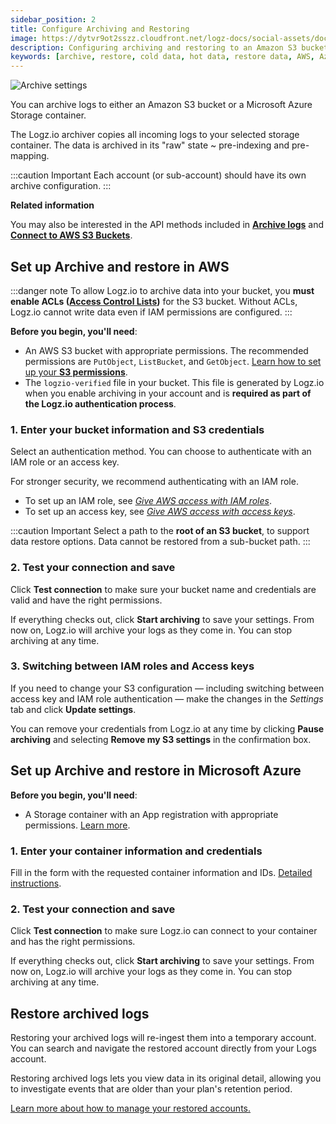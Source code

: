 ```yaml
---
sidebar_position: 2
title: Configure Archiving and Restoring
image: https://dytvr9ot2sszz.cloudfront.net/logz-docs/social-assets/docs-social.jpg
description: Configuring archiving and restoring to an Amazon S3 bucket or a Microsoft Azure Storage container
keywords: [archive, restore, cold data, hot data, restore data, AWS, Azure, microsoft azure, s3 bucket]
---
```




![Archive settings](https://dytvr9ot2sszz.cloudfront.net/logz-docs/archive-and-restore/azure-aws-archive.png)

You can archive logs to either an Amazon S3 bucket or a Microsoft Azure Storage container.

The Logz.io archiver copies all incoming logs to your selected storage container. The data is archived in its "raw" state ~ pre-indexing and pre-mapping.

:::caution Important
Each account (or sub-account) should have its own archive configuration.
:::



**Related information**

You may also be interested in the API methods included in [**Archive logs**](https://api-docs.logz.io/docs/logz/archive-logs/) and [**Connect to AWS S3 Buckets**](https://api-docs.logz.io/docs/logz/connect-to-s-3-buckets/).

## Set up Archive and restore in AWS

:::danger note
To allow Logz.io to archive data into your bucket, you **must enable ACLs ([Access Control Lists](https://docs.aws.amazon.com/AmazonS3/latest/userguide/acl-overview.html))** for the S3 bucket. Without ACLs, Logz.io cannot write data even if IAM permissions are configured.
:::

**Before you begin, you'll need**:

* An AWS S3 bucket with appropriate permissions. The recommended permissions are `PutObject`, `ListBucket`, and `GetObject`. [Learn how to set up your **S3 permissions**](https://docs.logz.io/docs/user-guide/data-hub/archive-restore/set-s3-permissions/).
* The `logzio-verified` file in your bucket. This file is generated by Logz.io when you enable archiving in your account and is **required as part of the Logz.io authentication process**.

### 1. Enter your bucket information and S3 credentials

Select an authentication method. You can choose to authenticate with an IAM role
or an access key.

For stronger security,
we recommend authenticating with an IAM role.


* To set up an IAM role, see
  [_Give AWS access with IAM roles_](/docs/user-guide/admin/give-aws-access-with-iam-roles).
* To set up an access key, see
  [_Give AWS access with access keys_](/docs/user-guide/admin/give-aws-access-with-access-keys).

:::caution Important
Select a path to the **root of an S3 bucket**, to support data restore options. Data cannot be restored from a sub-bucket path.
:::

### 2. Test your connection and save

Click **Test connection** to make sure your bucket name and credentials
are valid and have the right permissions.

If everything checks out, click **Start archiving** to save your settings.
From now on, Logz.io will archive your logs as they come in.
You can stop archiving at any time.

### 3. Switching between IAM roles and Access keys

If you need to change your S3 configuration —
including switching between access key and IAM role authentication —
make the changes in the _Settings_ tab and click **Update settings**.

You can remove your credentials from Logz.io at any time
by clicking **Pause archiving**
and selecting **Remove my S3 settings** in the confirmation box.



## Set up Archive and restore in Microsoft Azure


**Before you begin, you'll need**:

* A Storage container with an App registration with appropriate permissions. [Learn more](https://docs.logz.io/docs/user-guide/data-hub/archive-restore/azure-blob-permissions/#minimal-permissions).


### 1. Enter your container information and credentials

Fill in the form with the requested container information and IDs. [Detailed instructions](https://docs.logz.io/docs/user-guide/data-hub/archive-restore/azure-blob-permissions/).

### 2. Test your connection and save

Click **Test connection** to make sure Logz.io can connect to your container and has the right permissions.

If everything checks out, click **Start archiving** to save your settings.
From now on, Logz.io will archive your logs as they come in.
You can stop archiving at any time.



## Restore archived logs


Restoring your archived logs will re-ingest them into a temporary account. You can search and navigate the restored account directly from your Logs account.

Restoring archived logs lets you view data in its original detail, allowing you to investigate events that are older than your plan's retention period.

[Learn more about how to manage your restored accounts.](https://docs.logz.io/docs/user-guide/data-hub/archive-restore/restore-archived-logs/)



